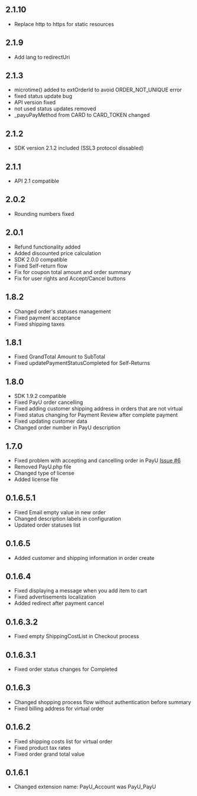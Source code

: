 ## 2.1.10
 * Replace http to https for static resources

## 2.1.9
 * Add lang to redirectUri

## 2.1.3
 * microtime() added to extOrderId to avoid ORDER_NOT_UNIQUE error
 * fixed status update bug
 * API version fixed
 * not used status updates removed
 * _payuPayMethod from CARD to CARD_TOKEN changed

## 2.1.2
 * SDK version 2.1.2 included (SSL3 protocol dissabled)

## 2.1.1
* API 2.1 compatible

## 2.0.2
* Rounding numbers fixed

## 2.0.1
* Refund functionality added
* Added discounted price calculation
* SDK 2.0.0 compatible
* Fixed Self-return flow
* Fix for coupon total amount and order summary
* Fix for user rights and Accept/Cancel buttons


## 1.8.2
* Changed order's statuses management
* Fixed payment acceptance
* Fixed shipping taxes

## 1.8.1
* Fixed GrandTotal Amount to SubTotal
* Fixed updatePaymentStatusCompleted for Self-Returns

## 1.8.0
* SDK 1.9.2 compatible
* Fixed PayU order cancelling
* Fixed adding customer shipping address in orders that are not virtual
* Fixed status changing for Payment Review after complete payment
* Fixed updating customer data
* Changed order number in  PayU description

## 1.7.0
* Fixed problem with accepting and cancelling order in PayU [Issue #6](https://github.com/PayU/plugin_magento_160/issues/6)
* Removed PayU.php file
* Changed type of license
* Added license file

## 0.1.6.5.1
* Fixed Email empty value in new order
* Changed description labels in configuration
* Updated order statuses list

## 0.1.6.5
* Added customer and shipping information in order create

## 0.1.6.4
* Fixed displaying a message when you add item to cart
* Fixed advertisements localization
* Added redirect after payment cancel

## 0.1.6.3.2
* Fixed empty ShippingCostList in Checkout process

## 0.1.6.3.1
* Fixed order status changes for Completed

## 0.1.6.3
* Changed shopping process flow without authentication before summary
* Fixed billing address for virtual order

## 0.1.6.2
* Fixed shipping costs list for virtual order
* Fixed product tax rates
* Fixed order grand total value

## 0.1.6.1
* Changed extension name: PayU_Account was PayU_PayU
